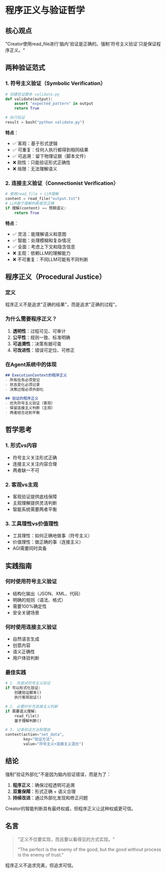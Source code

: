 # 程序正义与验证哲学

## 核心观点

"Creator使用read_file进行'脑内'验证是正确的。强制'符号主义验证'只是保证程序正义。"

## 两种验证范式

### 1. 符号主义验证（Symbolic Verification）
```python
# 创建验证脚本 validate.py
def validate(output):
    assert "expected_pattern" in output
    return True

# 执行验证
result = bash("python validate.py")
```

**特点**：
- ✅ 客观：基于形式逻辑
- ✅ 可重复：任何人执行都得到相同结果
- ✅ 可追溯：留下物理证据（脚本文件）
- ❌ 刚性：只能验证形式正确性
- ❌ 局限：无法理解语义

### 2. 连接主义验证（Connectionist Verification）
```python
# 使用read_file + LLM理解
content = read_file("output.txt")
# LLM基于理解判断是否正确
if 理解(content) == 预期语义:
    return True
```

**特点**：
- ✅ 灵活：能理解语义和意图
- ✅ 智能：处理模糊和复杂情况
- ✅ 全面：考虑上下文和隐含信息
- ❌ 主观：依赖LLM的理解能力
- ❌ 不可重复：不同LLM可能有不同判断

## 程序正义（Procedural Justice）

### 定义
程序正义不是追求"正确的结果"，而是追求"正确的过程"。

### 为什么需要程序正义？

1. **透明性**：过程可见、可审计
2. **公平性**：规则一致、标准明确
3. **可追溯性**：决策有据可查
4. **可改进性**：错误可定位、可修正

### 在Agent系统中的体现

```markdown
## ExecutionContext的程序正义
- 所有任务必须登记
- 状态变化必须记录
- 决策过程必须外部化

## 验证的程序正义
- 优先符号主义验证（客观）
- 保留连接主义判断（主观）
- 两者结合达到平衡
```

## 哲学思考

### 1. 形式vs内容
- 符号主义关注形式正确
- 连接主义关注内容合理
- 两者缺一不可

### 2. 客观vs主观
- 客观验证提供底线保障
- 主观理解提供灵活判断
- 智能系统需要两者平衡

### 3. 工具理性vs价值理性
- 工具理性：如何正确地做事（符号主义）
- 价值理性：做正确的事（连接主义）
- AGI需要同时具备

## 实践指南

### 何时使用符号主义验证
- 结构化输出（JSON、XML、代码）
- 明确的规则（语法、格式）
- 需要100%确定性
- 安全关键场景

### 何时使用连接主义验证
- 自然语言生成
- 创意内容
- 语义正确性
- 用户体验判断

### 最佳实践
```python
# 1. 先尝试符号主义验证
if 可以形式化验证:
    创建验证脚本()
    执行客观验证()

# 2. 必要时补充连接主义判断
if 需要语义理解:
    read_file()
    基于理解判断()

# 3. 记录验证方法和理由
context(action="set_data",
        key="验证方法",
        value="符号主义+连接主义混合")
```

## 结论

强制"验证外部化"不是因为脑内验证错误，而是为了：
1. **程序正义**：确保过程透明可追溯
2. **双重保障**：形式正确 + 语义合理
3. **持续改进**：通过外部化发现和修正问题

Creator的智能判断具有最终权威，但程序正义让这种权威更可信。

## 名言

> "正义不仅要实现，而且要以看得见的方式实现。"
>
> "The perfect is the enemy of the good, but the good without process is the enemy of trust."

程序正义不追求完美，但追求可信。